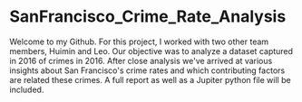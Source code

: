 # SanFrancisco_Crime_Rate_Analysis

Welcome to my Github. For this project, I worked with two other team members, Huimin and Leo. Our objective was to analyze a dataset captured in 2016 of crimes in 2016. After close analysis we've arrived at various insights about San Francisco's crime rates and which contributing factors are related these crimes. A full report as well as a Jupiter python file will be included.
